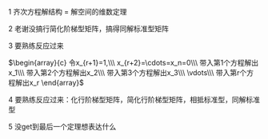 1 齐次方程解结构 $=$ 解空间的维数定理  
  
2 老谢没搞行简化阶梯型矩阵，搞得同解标准型矩阵  
  
3 要熟练反应过来  
  
$\begin{array}{c}  
令x_{r+1}=1,\\\  
x_{r+2}=\cdots=x_n=0\\\  
带入第1个方程解出x_1\\\  
带入第2个方程解出x_2\\\  
带入第3个方程解出x_3\\\  
\vdots\\\  
带入第r个方程解出x_r  
\end{array}$  
  
4 要熟练反应过来：化行阶梯型矩阵，简化行阶梯型矩阵，相抵标准型，同解标准型  
  
5 没get到最后一个定理想表达什么  
